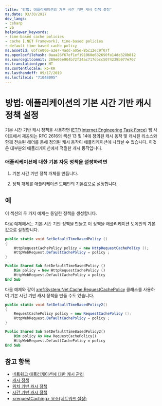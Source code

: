 ```yaml
---
title: '방법: 애플리케이션의 기본 시간 기반 캐시 정책 설정'
ms.date: 03/30/2017
dev_langs:
- csharp
- vb
helpviewer_keywords:
- time-based cache policies
- cache [.NET Framework], time-based policies
- default time-based cache policy
ms.assetid: 6bfce066-a2e7-4add-a05e-85c12ec9f07f
ms.openlocfilehash: 0aaa26f67ef1ef191060e682690fa14de328b812
ms.sourcegitcommit: 289e06e904b72f34ac717dbcc5074239b977e707
ms.translationtype: HT
ms.contentlocale: ko-KR
ms.lasthandoff: 09/17/2019
ms.locfileid: "71048095"
---
```

# <a name="how-to-set-the-default-time-based-cache-policy-for-an-application"></a>방법: 애플리케이션의 기본 시간 기반 캐시 정책 설정
기본 시간 기반 캐시 정책을 사용하면 [IETF(Internet Engineering Task Force)](https://www.ietf.org/) 웹 사이트에서 제공되는 RFC 2616의 섹션 13 및 14에 정의된 캐시 동작 및 캐시된 리소스와 함께 전송된 헤더를 통해 정의된 캐시 동작이 애플리케이션에 나타날 수 있습니다. 이것은 대부분의 애플리케이션에서 적절한 캐시 동작입니다.  
  
### <a name="to-set-the-default-automatic-policy-for-an-application"></a>애플리케이션에 대한 기본 자동 정책을 설정하려면  
  
1. 기본 시간 기반 정책 개체를 만듭니다.  
  
2. 정책 개체를 애플리케이션 도메인의 기본값으로 설정합니다.  
  
## <a name="example"></a>예  
 이 섹션의 두 가지 예제는 동일한 정책을 생성합니다.  
  
 다음 예제에서는 기본 시간 기반 정책을 만들고 이 정책을 애플리케이션 도메인의 기본값으로 설정합니다.  
  
```csharp  
public static void SetDefaultTimeBasedPolicy ()  
{  
    HttpRequestCachePolicy policy = new HttpRequestCachePolicy ();  
    HttpWebRequest.DefaultCachePolicy = policy ;  
}  
```  
  
```vb  
Public Shared Sub SetDefaultTimeBasedPolicy ()  
    Dim policy = New HttpRequestCachePolicy ()  
    HttpWebRequest.DefaultCachePolicy = policy  
End Sub  
```  
  
 다음 예제와 같이 <xref:System.Net.Cache.RequestCachePolicy> 클래스를 사용하여 기본 시간 기반 캐시 정책을 만들 수도 있습니다.  
  
```csharp  
public static void SetDefaultTimeBasedPolicy2()  
{  
    RequestCachePolicy policy = new RequestCachePolicy ();  
    HttpWebRequest.DefaultCachePolicy = policy ;  
}  
```  
  
```vb  
Public Shared Sub SetDefaultTimeBasedPolicy2()  
    Dim policy As New RequestCachePolicy()  
    HttpWebRequest.DefaultCachePolicy = policy  
End Sub  
```  
  
## <a name="see-also"></a>참고 항목

- [네트워크 애플리케이션에 대한 캐시 관리](cache-management-for-network-applications.md)
- [캐시 정책](cache-policy.md)
- [위치 기반 캐시 정책](location-based-cache-policies.md)
- [시간 기반 캐시 정책](time-based-cache-policies.md)
- [\<requestCaching> 요소(네트워크 설정)](../configure-apps/file-schema/network/requestcaching-element-network-settings.md)
